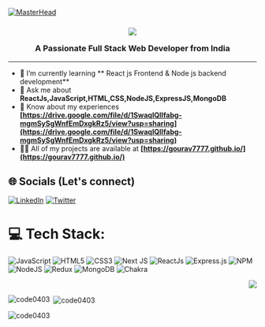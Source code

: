 [![MasterHead](https://user-images.githubusercontent.com/95478989/198955082-6e78ebb5-e1e4-49f9-8d32-6e5af3984dcd.gif)](https://gourav7777.github.io)



<h3 align="center">
  <img src="https://readme-typing-svg.demolab.com/?lines=Hi+👋+I'm+Gourav Bundiwal;An+Aspiring+Full+Stack+Web+Developer!&font=Fira%20Code&center=true&width=700&height=40&weight=700&size=25&duration=2000&pause=5000">
  <p>A Passionate Full Stack Web Developer from India</p>
</h3>

-------

- 🌱 I’m currently learning ** React js Frontend & Node js backend development**
- 💬 Ask me about **ReactJs,JavaScript,HTML,CSS,NodeJS,ExpressJS,MongoDB**
- 📄 Know about my experiences **[https://drive.google.com/file/d/1SwaqlQIIfabg-mgmSySgWnfEmDxgkRz5/view?usp=sharing](https://drive.google.com/file/d/1SwaqlQIIfabg-mgmSySgWnfEmDxgkRz5/view?usp=sharing)**
- 👨‍💻 All of my projects are available at **[https://gourav7777.github.io/](https://gourav7777.github.io/)**




## 🌐 Socials (Let's connect)
[![LinkedIn](https://img.shields.io/badge/linkedin-%230077B5.svg?style=for-the-badge&logo=linkedin&logoColor=white)](https://www.linkedin.com/in/gourav-bundiwal-970ba81b1/)  [![Twitter](https://img.shields.io/badge/Twitter-%231DA1F2.svg?style=for-the-badge&logo=Twitter&logoColor=white)](https://twitter.com/bundiwal_gourav) 
# 💻 Tech Stack:
![JavaScript](https://img.shields.io/badge/javascript-%23323330.svg?style=for-the-badge&logo=javascript&logoColor=%23F7DF1E) ![HTML5](https://img.shields.io/badge/html5-%23E34F26.svg?style=for-the-badge&logo=html5&logoColor=white) ![CSS3](https://img.shields.io/badge/css3-%231572B6.svg?style=for-the-badge&logo=css3&logoColor=white) ![Next JS](https://img.shields.io/badge/Next-black?style=for-the-badge&logo=next.js&logoColor=white) ![ReactJs](https://camo.githubusercontent.com/ab4c3c731a174a63df861f7b118d6c8a6c52040a021a552628db877bd518fe84/68747470733a2f2f696d672e736869656c64732e696f2f62616467652f72656163742d2532333230323332612e7376673f7374796c653d666f722d7468652d6261646765266c6f676f3d7265616374266c6f676f436f6c6f723d253233363144414642) ![Express.js](https://img.shields.io/badge/express.js-%23404d59.svg?style=for-the-badge&logo=express&logoColor=%2361DAFB) ![NPM](https://img.shields.io/badge/NPM-%23000000.svg?style=for-the-badge&logo=npm&logoColor=white) ![NodeJS](https://img.shields.io/badge/node.js-6DA55F?style=for-the-badge&logo=node.js&logoColor=white) ![Redux](https://img.shields.io/badge/redux-%23593d88.svg?style=for-the-badge&logo=redux&logoColor=white) ![MongoDB](https://img.shields.io/badge/MongoDB-%234ea94b.svg?style=for-the-badge&logo=mongodb&logoColor=white) ![Chakra](https://img.shields.io/badge/chakra-%234ED1C5.svg?style=for-the-badge&logo=chakraui&logoColor=white)

<p align="right"> <img src="https://camo.githubusercontent.com/83ceedffad8b3aac0db5017ab60e9fc4959f746fd33dc4dc0909627d12a400d1/68747470733a2f2f6b6f6d617265762e636f6d2f67687076632f3f757365726e616d653d63686574616e6461626c69266c6162656c3d50726f66696c65253230766965777326636f6c6f723d306537356236267374796c653d666c6174" /> </p>

<p><img align="left" margin-top="20px" src="https://github-readme-stats.vercel.app/api/top-langs?username=Gourav7777&show_icons=true&locale=en&layout=compact" alt="code0403" /></p>



<p>&nbsp;<img align="center" margin-top="20px" src="https://github-readme-stats.vercel.app/api?username=Gourav7777&show_icons=true&locale=en" alt="code0403" /></p>

<p><img align="center" margin-top="20px" src="https://github-readme-streak-stats.herokuapp.com/?user=Gourav7777&" alt="code0403" /></p>
